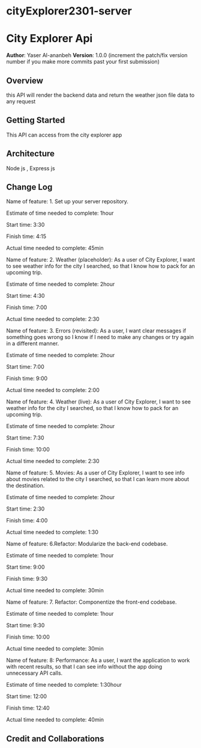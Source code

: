 # cityExplorer2301-server


# City Explorer Api

**Author**: Yaser Al-ananbeh
**Version**: 1.0.0 (increment the patch/fix version number if you make more commits past your first submission)

## Overview
<!-- Provide a high level overview of what this application is and why you are building it, beyond the fact that it's an assignment for this class. (i.e. What's your problem domain?) -->
this API will render the backend data and return the weather json file data to any request 

## Getting Started
<!-- What are the steps that a user must take in order to build this app on their own machine and get it running? -->
This API can access from the city explorer app
## Architecture
<!-- Provide a detailed description of the application design. What technologies (languages, libraries, etc) you're using, and any other relevant design information. -->
Node js , Express js
## Change Log
<!-- Use this area to document the iterative changes made to your application as each feature is successfully implemented. Use time stamps. Here's an example:

01-01-2001 4:59pm - Application now has a fully-functional express server, with a GET route for the location resource. -->

Name of feature: 1. Set up your server repository.

Estimate of time needed to complete: 1hour

Start time: 3:30

Finish time: 4:15

Actual time needed to complete: 45min

Name of feature: 2. Weather (placeholder): As a user of City Explorer, I want to see weather info for the city I searched, so that I know how to pack for an upcoming trip.

Estimate of time needed to complete: 2hour

Start time: 4:30

Finish time: 7:00

Actual time needed to complete: 2:30


Name of feature: 3. Errors (revisited): As a user, I want clear messages if something goes wrong so I know if I need to make any changes or try again in a different manner.

Estimate of time needed to complete: 2hour

Start time: 7:00

Finish time: 9:00

Actual time needed to complete: 2:00


Name of feature: 4. Weather (live): As a user of City Explorer, I want to see weather info for the city I searched, so that I know how to pack for an upcoming trip.

Estimate of time needed to complete: 2hour

Start time: 7:30

Finish time: 10:00

Actual time needed to complete: 2:30


Name of feature: 5. Movies: As a user of City Explorer, I want to see info about movies related to the city I searched, so that I can learn more about the destination.

Estimate of time needed to complete: 2hour

Start time: 2:30

Finish time: 4:00

Actual time needed to complete: 1:30


Name of feature: 6.Refactor: Modularize the back-end codebase.

Estimate of time needed to complete: 1hour

Start time: 9:00

Finish time: 9:30

Actual time needed to complete: 30min



Name of feature: 7. Refactor: Componentize the front-end codebase.

Estimate of time needed to complete: 1hour

Start time: 9:30

Finish time: 10:00

Actual time needed to complete: 30min


Name of feature: 8: Performance: As a user, I want the application to work with recent results, so that I can see info without the app doing unnecessary API calls.

Estimate of time needed to complete: 1:30hour

Start time: 12:00

Finish time: 12:40

Actual time needed to complete: 40min

## Credit and Collaborations
<!-- Give credit (and a link) to other people or resources that helped you build this application. -->

